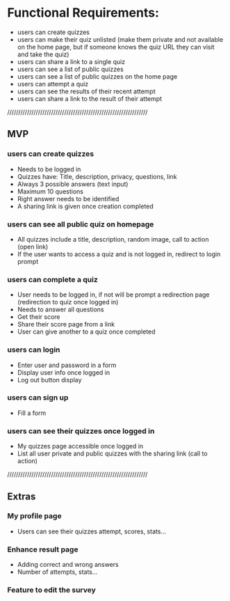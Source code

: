 # Functional Requirements:

- users can create quizzes
- users can make their quiz unlisted (make them private and not available on the home page, but if someone knows the quiz URL they can visit and take the quiz)
- users can share a link to a single quiz
- users can see a list of public quizzes
- users can see a list of public quizzes on the home page
- users can attempt a quiz
- users can see the results of their recent attempt
- users can share a link to the result of their attempt

////////////////////////////////////////////////////////////////
## MVP

### users can create quizzes
- Needs to be logged in
- Quizzes have: Title, description, privacy, questions, link
- Always 3 possible answers (text input)
- Maximum 10 questions
- Right answer needs to be identified 
- A sharing link is given once creation completed


### users can see all public quiz on homepage
- All quizzes include a title, description, random image, call to action (open link)
- If the user wants to access a quiz and is not logged in, redirect to login prompt


### users can complete a quiz
- User needs to be logged in, if not will be prompt a redirection page (redirection to quiz once logged in)
- Needs to answer all questions
- Get their score
- Share their score page from a link
- User can give another to a quiz once completed

### users can login
- Enter user and password in a form
- Display user info once logged in
- Log out button display

### users can sign up
- Fill a form

### users can see their quizzes once logged in
- My quizzes page accessible once logged in
- List all user private and public quizzes with the sharing link (call to action)


////////////////////////////////////////////////////////////////
 
 ## Extras

 ### My profile page
 - Users can see their quizzes attempt, scores, stats...

 ### Enhance result page
 - Adding correct and wrong answers
 - Number of attempts, stats...

 ### Feature to edit the survey 










